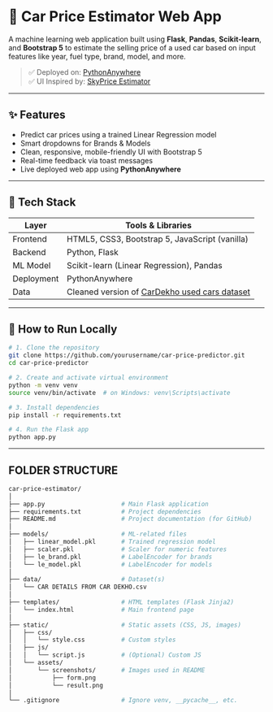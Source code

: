 # 🚗 Car Price Estimator Web App

A machine learning web application built using **Flask**, **Pandas**, **Scikit-learn**, and **Bootstrap 5** to estimate the selling price of a used car based on input features like year, fuel type, brand, model, and more.

> ✅ Deployed on: [PythonAnywhere](https://your-pythonanywhere-link)  
> ✅ UI Inspired by: [SkyPrice Estimator](https://skyprice-estimator.onrender.com/)

---

## ✨ Features

- Predict car prices using a trained Linear Regression model
- Smart dropdowns for Brands & Models
- Clean, responsive, mobile-friendly UI with Bootstrap 5
- Real-time feedback via toast messages
- Live deployed web app using **PythonAnywhere**

---

## 🧠 Tech Stack

| Layer        | Tools & Libraries                                   |
|--------------|------------------------------------------------------|
| Frontend     | HTML5, CSS3, Bootstrap 5, JavaScript (vanilla)       |
| Backend      | Python, Flask                                        |
| ML Model     | Scikit-learn (Linear Regression), Pandas             |
| Deployment   | PythonAnywhere                                       |
| Data         | Cleaned version of [CarDekho used cars dataset](https://www.kaggle.com/datasets/snehaanbhadani/used-cars-price-prediction)

---



## 🚀 How to Run Locally

```bash
# 1. Clone the repository
git clone https://github.com/yourusername/car-price-predictor.git
cd car-price-predictor

# 2. Create and activate virtual environment
python -m venv venv
source venv/bin/activate  # on Windows: venv\Scripts\activate

# 3. Install dependencies
pip install -r requirements.txt

# 4. Run the Flask app
python app.py
```


---
## FOLDER STRUCTURE

```bash
car-price-estimator/
│
├── app.py                     # Main Flask application
├── requirements.txt           # Project dependencies
├── README.md                  # Project documentation (for GitHub)
│
├── models/                    # ML-related files
│   ├── linear_model.pkl       # Trained regression model
│   ├── scaler.pkl             # Scaler for numeric features
│   ├── le_brand.pkl           # LabelEncoder for brands
│   └── le_model.pkl           # LabelEncoder for models
│
├── data/                      # Dataset(s)
│   └── CAR DETAILS FROM CAR DEKHO.csv
│
├── templates/                 # HTML templates (Flask Jinja2)
│   └── index.html             # Main frontend page
│
├── static/                    # Static assets (CSS, JS, images)
│   ├── css/
│   │   └── style.css          # Custom styles
│   ├── js/
│   │   └── script.js          # (Optional) Custom JS
│   └── assets/
│       └── screenshots/       # Images used in README
│           ├── form.png
│           └── result.png
│
└── .gitignore                 # Ignore venv, __pycache__, etc.
```


